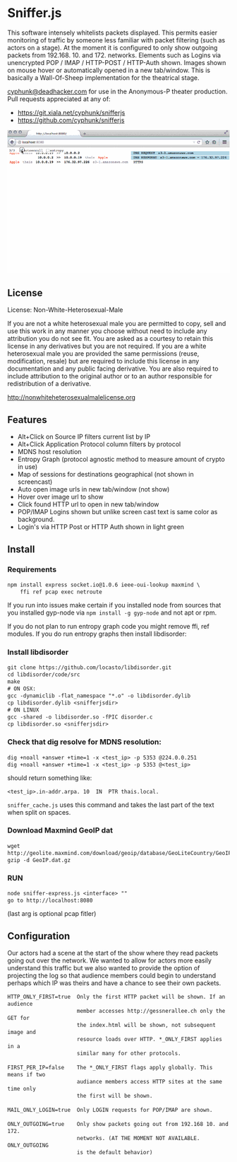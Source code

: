 Sniffer.js
==========

This software intensely whitelists packets displayed. This permits easier
monitoring of traffic by someone less familiar with packet filtering (such as
actors on a stage). At the moment it is configured to only show outgoing packets
from 192.168. 10. and 172. networks. Elements such as Logins via unencrypted
POP / IMAP / HTTP-POST / HTTP-Auth shown. Images shown on mouse hover or
automatically opened in a new tab/window. This is basically a Wall-Of-Sheep
implementation for the theatrical stage.

cyphunk@deadhacker.com for use in the Anonymous-P theater production. Pull
requests appreciated at any of:

* https://git.xiala.net/cyphunk/snifferjs
* https://github.com/cyphunk/snifferjs

![Screencast of use](./sniffer.gif)


License
-------

License: Non-White-Heterosexual-Male

If you are not a white heterosexual male you are permitted to copy, sell and use
this work in any manner you choose without need to include any attribution you
do not see fit. You are asked as a courtesy to retain this license in any
derivatives but you are not required. If you are a white heterosexual male you
are provided the same permissions (reuse, modification, resale) but are
required to include this license in any documentation and any public facing
derivative. You are also required to include attribution to the original author
or to an author responsible for redistribution of a derivative.

http://nonwhiteheterosexualmalelicense.org

Features
--------

 * Alt+Click on Source IP filters current list by IP
 * Alt+Click Application Protocol column filters by protocol
 * MDNS host resolution
 * Entropy Graph (protocol agnostic method to measure amount of crypto in use)
 * Map of sessions for destinations geographical (not shown in screencast)
 * Auto open image urls in new tab/window (not show)
 * Hover over image url to show
 * Click found HTTP url to open in new tab/window
 * POP/IMAP Logins shown but unlike screen cast text is same color as background.
 * Login's via HTTP Post or HTTP Auth shown in light green


Install
-------

### Requirements

	npm install express socket.io@1.0.6 ieee-oui-lookup maxmind \
	    ffi ref pcap exec netroute

If you run into issues make certain if you installed node from sources that you
installed gyp-node via ``npm install -g gyp-node`` and not apt or rpm.

If you do not plan to run entropy graph code you might remove ffi, ref
modules. If you do run entropy graphs then install libdisorder:

### Install libdisorder

    git clone https://github.com/locasto/libdisorder.git
    cd libdisorder/code/src
    make
    # ON OSX:
    gcc -dynamiclib -flat_namespace "*.o" -o libdisorder.dylib
    cp libdisorder.dylib <snifferjsdir>
    # ON LINUX
    gcc -shared -o libdisorder.so -fPIC disorder.c
    cp libdisorder.so <snifferjsdir>

### Check that dig resolve for MDNS resolution:

    dig +noall +answer +time=1 -x <test_ip> -p 5353 @224.0.0.251
    dig +noall +answer +time=1 -x <test_ip> -p 5353 @<test_ip>

should return something like:

    <test_ip>.in-addr.arpa.	10	IN	PTR	thais.local.


``sniffer_cache.js`` uses this command and takes the last
part of the text when split on spaces.

### Download Maxmind GeoIP dat

    wget http://geolite.maxmind.com/download/geoip/database/GeoLiteCountry/GeoIP.dat.gz
    gzip -d GeoIP.dat.gz

### RUN

    node sniffer-express.js <interface> ""
    go to http://localhost:8080

(last arg is optional pcap fitler)


Configuration
-------------

Our actors had a scene at the start of the show where they read packets going
out over the network. We wanted to allow for actors more easily understand
this traffic but we also wanted to provide the option of projecting the log
so that audience members could begin to understand perhaps which IP was theirs
and have a chance to see their own packets.

```
HTTP_ONLY_FIRST=true  Only the first HTTP packet will be shown. If an audience
                      member accesses http://gessnerallee.ch only the GET for
                      the index.html will be shown, not subsequent image and
                      resource loads over HTTP. *_ONLY_FIRST applies in a
                      similar many for other protocols.

FIRST_PER_IP=false    The *_ONLY_FIRST flags apply globally. This means if two
                      audiance members access HTTP sites at the same time only
                      the first will be shown.

MAIL_ONLY_LOGIN=true  Only LOGIN requests for POP/IMAP are shown.

ONLY_OUTGOING=true    Only show packets going out from 192.168 10. and 172.
                      networks. (AT THE MOMENT NOT AVAILABLE. ONLY_OUTGOING
                      is the default behavior)
```
